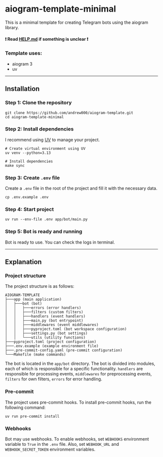 # aiogram-template-minimal

This is a minimal template for creating Telegram bots using the aiogram library.

#### ❗️ Read [HELP.md](HELP.md) if something is unclear ❗️

### Template uses:

* aiogram 3
* uv

***

## Installation

### Step 1: Clone the repository

```shell
git clone https://github.com/andrew000/aiogram-template.git
cd aiogram-template-minimal
```

### Step 2: Install dependencies

I recommend using [UV](https://docs.astral.sh/uv/) to manage your project.

```shell
# Create virtual environment using UV
uv venv --python=3.13

# Install dependencies
make sync
```

### Step 3: Create `.env` file

Create a `.env` file in the root of the project and fill it with the necessary data.

```shell
cp .env.example .env
```

### Step 4: Start project

```shell
uv run --env-file .env app/bot/main.py
```

### Step 5: Bot is ready and running

Bot is ready to use. You can check the logs in terminal.

***

## Explanation

### Project structure

The project structure is as follows:

```
AIOGRAM-TEMPLATE
├───app (main application)
│   ├───bot (bot)
│   │   ├───errors (error handlers)
│   │   ├───filters (custom filters)
│   │   ├───handlers (event handlers)
│   │   ├───main.py (bot entrypoint)
│   │   ├───middlewares (event middlewares)
│   │   ├───pyproject.toml (bot workspace configuration)
│   │   ├───settings.py (bot settings)
│   │   └───utils (utility functions)
├───pyproject.toml (project configuration)
├───.env.example (example environment file)
├───.pre-commit-config.yaml (pre-commit configuration)
└───Makefile (make commands)
```

The bot is located in the `app/bot` directory. The bot is divided into modules, each of which is responsible for a
specific functionality. `handlers` are responsible for processing events, `middlewares` for preprocessing events,
`filters` for own filters, `errors` for error handling.

### Pre-commit

The project uses pre-commit hooks. To install pre-commit hooks, run the following command:

```shell
uv run pre-commit install
```

### Webhooks

Bot may use webhooks. To enable webhooks, set `WEBHOOKS` environment variable to `True` in the `.env` file. Also, set
`WEBHOOK_URL` and `WEBHOOK_SECRET_TOKEN` environment variables.
